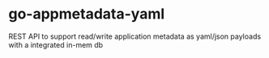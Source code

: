 # go-appmetadata-yaml
REST API to support read/write application metadata as yaml/json payloads with a integrated in-mem db 
